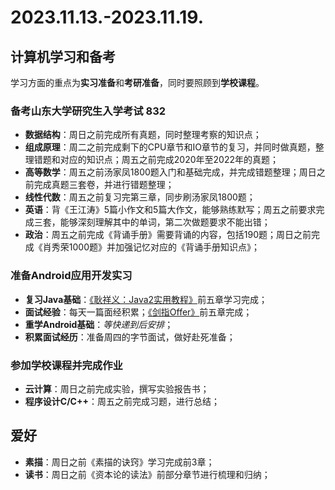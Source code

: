 # 2023.11.13.-2023.11.19.

## 计算机学习和备考<Badge type="warning" text="每天约11小时"/>

学习方面的重点为**实习准备**和**考研准备**，同时要照顾到**学校课程**。

### 备考山东大学研究生入学考试 832 <Badge type="warning" text="每天约8小时"/>

- **数据结构**：周日之前完成所有真题，同时整理考察的知识点；
- **组成原理**：周二之前完成剩下的CPU章节和IO章节的复习，并同时做真题，整理错题和对应的知识点；周五之前完成2020年至2022年的真题；
- **高等数学**：周五之前汤家凤1800题入门和基础完成，并完成错题整理；周日之前完成真题三套卷，并进行错题整理；
- **线性代数**：周五之前复习完第三章，同步刷汤家凤1800题；
- **英语**：背《王江涛》5篇小作文和5篇大作文，能够熟练默写；周五之前要求完成三套，能够深刻理解其中的单词，第二次做题要求不能出错；
- **政治**：周五之前完成《背诵手册》需要背诵的内容，包括190题；周日之前完成《肖秀荣1000题》并加强记忆对应的《背诵手册知识点》；

### 准备Android应用开发实习 <Badge type="warning" text="每天约2小时"/>

- **复习Java基础**：[《耿祥义：Java2实用教程》](https://zjh.asia/Program/Java/XYGeng_Java2/Java%E5%85%A5%E9%97%A8.html)前五章学习完成；
- **面试经验**：每天一篇面经积累；[《剑指Offer》](https://zjh.asia/Face-Warp/From-Book/OfferI&II/I-chapter-1.html)前五章完成；
- **重学Android基础**：*等快递到后安排*；
- **积累面试经历**：准备周四的字节面试，做好赴死准备；

### 参加学校课程并完成作业 <Badge type="warning" text="每天约1小时"/>

- **云计算**：周日之前完成实验，撰写实验报告书；
- **程序设计C/C++**：周五之前完成习题，进行总结；

## 爱好 <Badge type="warning" text="每天约1小时，周末多一些"/>

- **素描**：周日之前《素描的诀窍》学习完成前3章；
- **读书**：周日之前《资本论的读法》前部分章节进行梳理和归纳；
